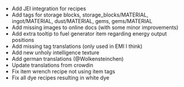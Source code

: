 - Add JEI integration for recipes
- Add tags for storage blocks, storage_blocks/MATERIAL, ingot/MATERIAL, dust/MATERIAL, gems, gems/MATERIAL
- Add missing images to online docs (with some minor improvements)
- Add extra tooltip to fuel generator item regarding energy output positions
- Add missing tag translations (only used in EMI I think)
- Add new unholy intelligence texture
- Add german translations (@Wolkensteinchen)
- Update translations from crowdin
- Fix item wrench recipe not using item tags
- Fix all dye recipes resulting in white dye